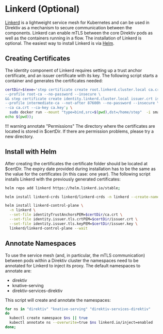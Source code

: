 # Linkerd (Optional)

[Linkerd](https://linkerd.io/) is a lightweight service mesh for Kubernetes and can be used in Direktiv as a mechanism to secure communication between the components. Linkerd can enable mTLS between the core Direktiv pods as well as the containers running in a flow. The installation of Linkerd is optional. The easiest way to install Linkerd is via [Helm](https://linkerd.io/2.12/tasks/install-helm/). 

## Creating Certificates

The identity component of Linkerd requires setting up a trust anchor certificate, and an issuer certificate with its key. The following script starts a container and generates the certificates needed:

```bash title="Generating Linkerd Certificates"
certDir=$(exe='step certificate create root.linkerd.cluster.local ca.crt ca.key \
--profile root-ca --no-password --insecure \
&& step certificate create identity.linkerd.cluster.local issuer.crt issuer.key \
--profile intermediate-ca --not-after 87600h --no-password --insecure \
--ca ca.crt --ca-key ca.key'; \
  sudo docker run --mount "type=bind,src=$(pwd),dst=/home/step"  -i smallstep/step-cli /bin/bash -c "$exe";  \
echo $(pwd));
```

!!! warning annotate "Permissions"
    The directory where the certificates are located is stored in $certDir. If there are permission problems, please try a new directory.

## Install with Helm

After creating the certificates the certificate folder should be located at $certDir. The expiry date provided during installation has to be the same as the value for the certificates (in this case: one year). The following script installs Linkerd with the previously generated certificates:

```bash title="Install Linkerd CRDs"
helm repo add linkerd https://helm.linkerd.io/stable;

helm install linkerd-crds linkerd/linkerd-crds -n linkerd --create-namespace 
```

```bash title="Install Linkerd"
helm install linkerd-control-plane \
  -n linkerd \
  --set-file identityTrustAnchorsPEM=$certDir/ca.crt \
  --set-file identity.issuer.tls.crtPEM=$certDir/issuer.crt \
  --set-file identity.issuer.tls.keyPEM=$certDir/issuer.key \
  linkerd/linkerd-control-plane --wait
```

## Annotate Namespaces

To use the service mesh (and, in particular, the mTLS communication) between pods within a Direktiv cluster the namespaces need to be annotated for Linkerd to inject its proxy. The default namespaces to annotate are:

- direktiv
- knative-serving
- direktiv-services-direktiv

This script will create and annotate the namespaces:

```bash title="Annotate Namespaces"
for ns in "direktiv" "knative-serving" "direktiv-services-direktiv"
do
  kubectl create namespace $ns || true
  kubectl annotate ns --overwrite=true $ns linkerd.io/inject=enabled
done;
```
